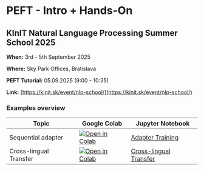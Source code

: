 # PEFT - Intro + Hands-On

## KInIT Natural Language Processing Summer School 2025

**When:** 3rd - 5th September 2025

**Where:** Sky Park Offices, Bratislava

**PEFT Tutorial:** 05.09.2025 (9:00 - 10:35)

**Link:** [https://kinit.sk/event/nlp-school/](https://kinit.sk/event/nlp-school/)

### Examples overview

| Topic | Google Colab | Jupyter Notebook |
| --- | --- | --- |
| Sequential adapter | [![Open in Colab](https://colab.research.google.com/assets/colab-badge.svg)](https://colab.research.google.com/github/ivanvykopal/peft-kinit-2025/blob/master/examples/adapters/01_Adapter_Training.ipynb) | [Adapter Training](https://github.com/ivanvykopal/peft-kinit-2025/blob/master/examples/adapters/01_Adapter_Training.ipynb) |
| Cross-lingual Transfer | [![Open in Colab](https://colab.research.google.com/assets/colab-badge.svg)](https://colab.research.google.com/github/ivanvykopal/peft-kinit-2025/blob/master/examples/adapters/02_Cross_Lingual_Transfer.ipynb) | [Cross-lingual Transfer](https://github.com/ivanvykopal/peft-kinit-2025/blob/master/examples/adapters/02_Cross_Lingual_Transfer.ipynb) |
